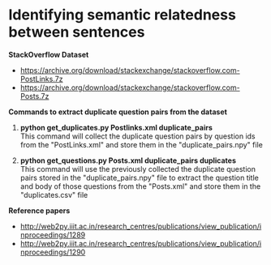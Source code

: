 # Identifying semantic relatedness between sentences

**StackOverflow Dataset**
- https://archive.org/download/stackexchange/stackoverflow.com-PostLinks.7z
- https://archive.org/download/stackexchange/stackoverflow.com-Posts.7z

**Commands to extract duplicate question pairs from the dataset**
1. **python get_duplicates.py Postlinks.xml duplicate_pairs**<br />
This command will collect the duplicate question pairs by question ids from the "PostLinks.xml" and store them in the "duplicate_pairs.npy" file

2. **python get_questions.py Posts.xml duplicate_pairs duplicates**<br />
This command will use the previously collected the duplicate question pairs stored in the "duplicate_pairs.npy" file to extract the question title and body of those questions from the "Posts.xml" and store them in the "duplicates.csv" file

**Reference papers**
- http://web2py.iiit.ac.in/research_centres/publications/view_publication/inproceedings/1289
- http://web2py.iiit.ac.in/research_centres/publications/view_publication/inproceedings/1290
